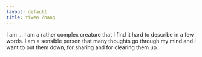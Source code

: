 ```yaml
---
layout: default
title: Yiwen Zhang
---
```


I am ... I am a rather complex creature that I find it hard to describe in a few words.  I am a sensible person that many thoughts go through my mind and I want to put them down, for sharing and for clearing them up. 
